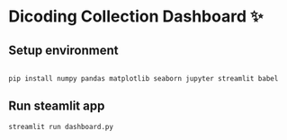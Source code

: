 # Dicoding Collection Dashboard ✨

## Setup environment
```

pip install numpy pandas matplotlib seaborn jupyter streamlit babel
```

## Run steamlit app
```
streamlit run dashboard.py
```
